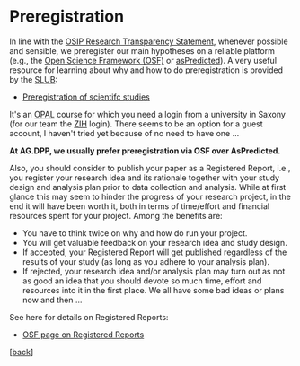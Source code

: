 # Preregistration

In line with the [OSIP Research Transparency Statement](https://tu-dresden.de/mn/psychologie/die-fakultaet/open-science/osip-research-transparency-statement), whenever possible and sensible, we preregister our main hypotheses on a reliable platform (e.g., the [Open Science Framework (OSF)](https://osf.io/prereg) or [asPredicted](https://aspredicted.org)). 
A very useful resource for learning about why and how to do preregistration is provided by the [SLUB](https://www.slub-dresden.de/):

- [Preregistration of scientifc studies](https://bildungsportal.sachsen.de/opal/auth/RepositoryEntry/31574065165/CourseNode/1628044732527501003)

It's an [OPAL](https://bildungsportal.sachsen.de/opal/shiblogin) course for which you need a login from a university in Saxony (for our team the [ZIH](https://tu-dresden.de/zih) login). There seems to be an option for a guest account, I haven't tried yet because of no need to have one ... 

**At AG.DPP, we usually prefer preregistration via OSF over AsPredicted.**

Also, you should consider to publish your paper as a Registered Report, i.e., you register your research idea and its rationale together with your study design and analysis plan prior to data collection and analysis. While at first glance this may seem to hinder the progress of your research project, in the end it will have been worth it, both in terms of time/effort and financial resources spent for your project. Among the benefits are:

- You have to think twice on why and how do run your project.
- You will get valuable feedback on your research idea and study design.
- If accepted, your Registered Report will get published regardless of the results of your study (as long as you adhere to your analysis plan).
- If rejected, your research idea and/or analysis plan may turn out as not as good an idea that you should devote so much time, effort and resources into it in the first place. We all have some bad ideas or plans now and then ... 

See here for details on Registered Reports:

- [OSF page on Registered Reports](https://www.cos.io/initiatives/registered-reports)

[[back](00_How_to_organize_a_research_project.md#organization-of-this-manual)]
